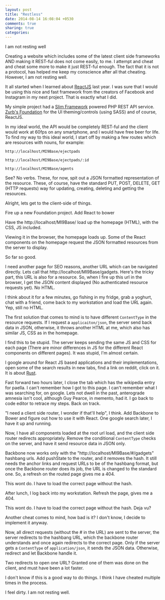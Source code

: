 ```yaml
---
layout: post
title: "Restless"
date: 2014-08-14 16:08:04 +0530
comments: true
sharing: true
categories: 
---
```


I am not resting well

Creating a website which includes some of the latest client side frameworks AND making it REST-ful does not come easily, to me. I attempt and cheat and cheat some more to make it just REST-ful enough. The fact that it is not a protocol, has helped me keep my conscience after all that cheating. However, I am not resting well.

It all started when I learned about [ReactJS](http://facebook.github.io/react/) last year. I was sure that I would be using this nice and fast framework from the creators of Facebook and Instagram in my next project.
That is exactly what I did.

My simple project had a [Slim Framework](http://www.slimframework.com/) powered PHP REST API service. [Zurb's Foundation](http://foundation.zurb.com/) for the UI theming/controls (using SASS) and of course, ReactJS.

In my ideal world, the API would be completely REST-ful and the client would work at 60fps on any smartphone, and I would have free beer for life.
To find my way to this ideal world, I start off by making a few routes which are resources with nouns, for example:

`http://localhost/MI9Base/ejectpads`

`http://localhost/MI9Base/ejectpads/:id`

`http://localhost/MI9Base/agents`

See? No verbs.
These, for now, spit out a JSON formatted representation of the resource. These, of course, have the standard PUT, POST, DELETE, GET (HTTP requests) way for updating, creating, deleting and getting the resources.

Alright, lets get to the client-side of things.

Fire up a new Foundation project.
Add React to bower

Have the http://localhost/MI9Base/ load up the homepage (HTML), with the CSS, JS included.

Viewing it in the browser, the homepage loads up. Some of the React components on the homepage request the JSON formatted resources from the server to display.

So far so good.

I need another page for SEO reasons, another URL which can be navigated directly.
Lets call that http://localhost/MI9Base/gadgets. Here's the tricky part, this URL is also for a resource. So, when I fire up this url in the browser, I get the JSON content displayed (No authenticated resource requests yet). No HTML. 

I think about it for a few minutes, go fishing in my fridge, grab a yoghurt, chat with a friend, come back to my workstation and load the URL again. Yep, still no HTML.

The first solution that comes to mind is to have different `ContentType` in the resource requests. If I request a `applicaiton/json`, the server send back data in JSON, otherwise, it throws another HTML at me, which also has similar JS, CSS as in the homepage.

I find this to be stupid. The server keeps sending the same JS and CSS for each page (There are minor differences in JS for the different React components on different pages). It was stupid, I'm almost certain.

I google around for React JS based applications and their implementations, open some of the search results in new tabs, find a link on reddit, click on it. It is about [Rust](http://www.rust-lang.org/).

Fast forward two hours later, I close the tab which has the wikipedia entry for paella. I can't remember how I got to this page. I can't remember what I was searching for, on google. Lets not dwell in the past, anterograde amnesia isn't cool, although Guy Pearce, in memento, had it. I go back to code editor to retrace my steps. Back on track. 

"I need a client side router, I wonder if that'll help", I think. Add Backbone to Bower and figure out how to use it with React. One google search later, I have it up and running.

Now, I have all components loaded at the root url load, and the client side router redirects appropriately. Remove the conditional `ContentType` checks on the server, and have it send resource data in JSON only.

Backbone now works only with the "http://localhost/MI9Base/#/gadgets" hashbang urls. Add pushState to the router, and it removes the hash. It still needs the anchor links and request URLs to be of the hashbang format, but once the Backbone router does its job, the URL is changed to the standard one. So, a refresh on the routed page gives me a 404.

This wont do. I have to load the correct page without the hash.

After lunch, I log back into my workstation. Refresh the page, gives me a 404.

This wont do. I have to load the correct page without the hash. Deja vu?

Another cheat comes to mind, how bad is it? I don't know, I decide to implement it anyway. 

Now, all direct requests (without the # in the URL) are sent to the server, the server redirects to the hashbang URL, which the backbone router understands and once again redirects to the correct page. Only if the server gets a `ContentType` of `application/json`, it sends the JSON data. Otherwise, redirect and let Backbone handle it. 

Two redirects to open one URL? Granted one of them was done on the client, and must have been a lot faster.

I don't know if this is a good way to do things. I think I have cheated multiple times in the process.

I feel dirty. I am not resting well.